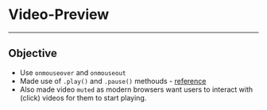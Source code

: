 # Video-Preview
---
## Objective 
- Use ```onmouseover``` and ```onmouseout```
- Made use of ```.play()``` and ```.pause()``` methouds - [reference](https://www.w3schools.com/jsref/dom_obj_video.asp)
- Also made video ```muted``` as modern browsers want users to interact with (click) videos for them to start playing.
